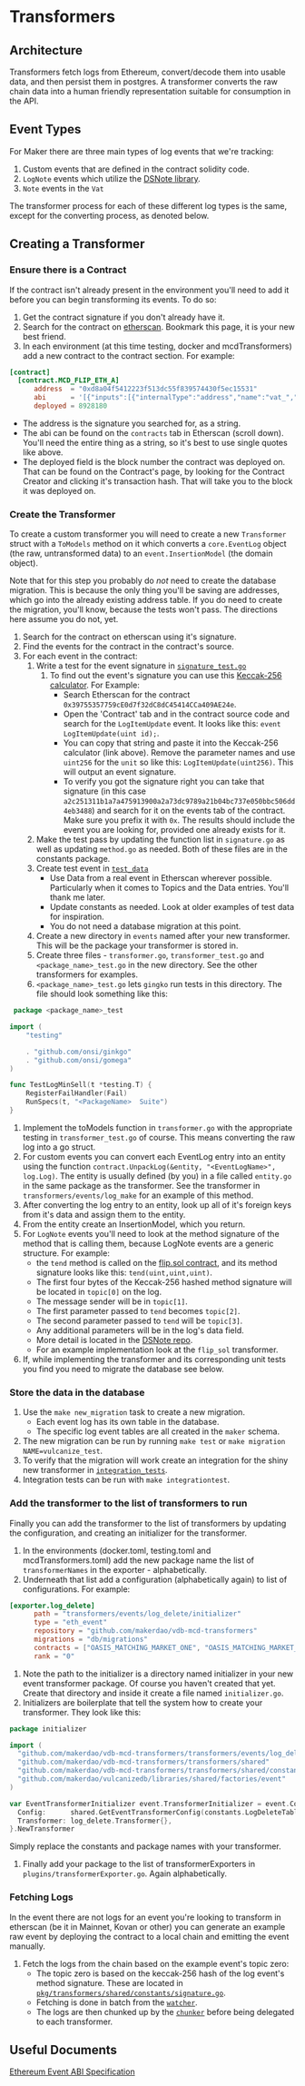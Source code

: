 # Transformers

## Architecture

Transformers fetch logs from Ethereum, convert/decode them into usable data, and
then persist them in postgres. A transformer converts the raw chain data into a 
human friendly representation suitable for consumption in the API.

## Event Types

For Maker there are three main types of log events that we're tracking:
  
1. Custom events that are defined in the contract solidity code.
1. `LogNote` events which utilize the [DSNote library](https://github.com/dapphub/ds-note).
1. `Note` events in the `Vat`

The transformer process for each of these different log types is the same,
except for the converting process, as denoted below.

## Creating a Transformer

### Ensure there is a Contract
If the contract isn't already present in the environment you'll need to add it
before you can begin transforming its events. To do so:

1. Get the contract signature if you don't already have it.
1. Search for the contract on [etherscan](https://etherscan.io/). Bookmark this
   page, it is your new best friend.
1. In each environment (at this time testing, docker and mcdTransformers) add a
   new contract to the contract section. For example:
   
``` toml
[contract]
  [contract.MCD_FLIP_ETH_A]
      address  = "0xd8a04f5412223f513dc55f839574430f5ec15531"
      abi      = '[{"inputs":[{"internalType":"address","name":"vat_","type":"address"},{"internalType":"bytes32","name":"ilk_","type":"bytes32"}],"payable":false,"stateMutability":"nonpayable","type":"constructor"},{"anonymous":false,"inputs":[{"indexed":false,"internalType":"uint256","name":"id","type":"uint256"},{"indexed":false,"internalType":"uint256","name":"lot","type":"uint256"},{"indexed":false,"internalType":"uint256","name":"bid","type":"uint256"},{"indexed":false,"internalType":"uint256","name":"tab","type":"uint256"},{"indexed":true,"internalType":"address","name":"usr","type":"address"},{"indexed":true,"internalType":"address","name":"gal","type":"address"}],"name":"Kick","type":"event"},{"anonymous":true,"inputs":[{"indexed":true,"internalType":"bytes4","name":"sig","type":"bytes4"},{"indexed":true,"internalType":"address","name":"usr","type":"address"},{"indexed":true,"internalType":"bytes32","name":"arg1","type":"bytes32"},{"indexed":true,"internalType":"bytes32","name":"arg2","type":"bytes32"},{"indexed":false,"internalType":"bytes","name":"data","type":"bytes"}],"name":"LogNote","type":"event"},{"constant":true,"inputs":[],"name":"beg","outputs":[{"internalType":"uint256","name":"","type":"uint256"}],"payable":false,"stateMutability":"view","type":"function"},{"constant":true,"inputs":[{"internalType":"uint256","name":"","type":"uint256"}],"name":"bids","outputs":[{"internalType":"uint256","name":"bid","type":"uint256"},{"internalType":"uint256","name":"lot","type":"uint256"},{"internalType":"address","name":"guy","type":"address"},{"internalType":"uint48","name":"tic","type":"uint48"},{"internalType":"uint48","name":"end","type":"uint48"},{"internalType":"address","name":"usr","type":"address"},{"internalType":"address","name":"gal","type":"address"},{"internalType":"uint256","name":"tab","type":"uint256"}],"payable":false,"stateMutability":"view","type":"function"},{"constant":false,"inputs":[{"internalType":"uint256","name":"id","type":"uint256"}],"name":"deal","outputs":[],"payable":false,"stateMutability":"nonpayable","type":"function"},{"constant":false,"inputs":[{"internalType":"uint256","name":"id","type":"uint256"},{"internalType":"uint256","name":"lot","type":"uint256"},{"internalType":"uint256","name":"bid","type":"uint256"}],"name":"dent","outputs":[],"payable":false,"stateMutability":"nonpayable","type":"function"},{"constant":false,"inputs":[{"internalType":"address","name":"usr","type":"address"}],"name":"deny","outputs":[],"payable":false,"stateMutability":"nonpayable","type":"function"},{"constant":false,"inputs":[{"internalType":"bytes32","name":"what","type":"bytes32"},{"internalType":"uint256","name":"data","type":"uint256"}],"name":"file","outputs":[],"payable":false,"stateMutability":"nonpayable","type":"function"},{"constant":true,"inputs":[],"name":"ilk","outputs":[{"internalType":"bytes32","name":"","type":"bytes32"}],"payable":false,"stateMutability":"view","type":"function"},{"constant":false,"inputs":[{"internalType":"address","name":"usr","type":"address"},{"internalType":"address","name":"gal","type":"address"},{"internalType":"uint256","name":"tab","type":"uint256"},{"internalType":"uint256","name":"lot","type":"uint256"},{"internalType":"uint256","name":"bid","type":"uint256"}],"name":"kick","outputs":[{"internalType":"uint256","name":"id","type":"uint256"}],"payable":false,"stateMutability":"nonpayable","type":"function"},{"constant":true,"inputs":[],"name":"kicks","outputs":[{"internalType":"uint256","name":"","type":"uint256"}],"payable":false,"stateMutability":"view","type":"function"},{"constant":false,"inputs":[{"internalType":"address","name":"usr","type":"address"}],"name":"rely","outputs":[],"payable":false,"stateMutability":"nonpayable","type":"function"},{"constant":true,"inputs":[],"name":"tau","outputs":[{"internalType":"uint48","name":"","type":"uint48"}],"payable":false,"stateMutability":"view","type":"function"},{"constant":false,"inputs":[{"internalType":"uint256","name":"id","type":"uint256"},{"internalType":"uint256","name":"lot","type":"uint256"},{"internalType":"uint256","name":"bid","type":"uint256"}],"name":"tend","outputs":[],"payable":false,"stateMutability":"nonpayable","type":"function"},{"constant":false,"inputs":[{"internalType":"uint256","name":"id","type":"uint256"}],"name":"tick","outputs":[],"payable":false,"stateMutability":"nonpayable","type":"function"},{"constant":true,"inputs":[],"name":"ttl","outputs":[{"internalType":"uint48","name":"","type":"uint48"}],"payable":false,"stateMutability":"view","type":"function"},{"constant":true,"inputs":[],"name":"vat","outputs":[{"internalType":"contract VatLike","name":"","type":"address"}],"payable":false,"stateMutability":"view","type":"function"},{"constant":true,"inputs":[{"internalType":"address","name":"","type":"address"}],"name":"wards","outputs":[{"internalType":"uint256","name":"","type":"uint256"}],"payable":false,"stateMutability":"view","type":"function"},{"constant":false,"inputs":[{"internalType":"uint256","name":"id","type":"uint256"}],"name":"yank","outputs":[],"payable":false,"stateMutability":"nonpayable","type":"function"}]'
      deployed = 8928180
```
* The address is the signature you searched for, as a string.
* The abi can be found on the `contracts` tab in Etherscan (scroll down).
You'll need the entire thing as a string, so it's best to use single quotes
like above.
* The deployed field is the block number the contract was deployed on. That
can be found on the Contract's page, by looking for the Contract Creator
and clicking it's transaction hash. That will take you to the block it was deployed on.

### Create the Transformer

To create a custom transformer you will need to create a new `Transformer`
struct with a `ToModels` method on it which converts a `core.EventLog` object
(the raw, untransformed data) to an `event.InsertionModel` (the domain object).

Note that for this step you probably do _not_ need to create the database
migration. This is because the only thing you'll be saving are addresses, which
go into the already existing address table. If you do need to create the
migration, you'll know, because the tests won't pass. The directions here assume
you do not, yet.

1. Search for the contract on etherscan using it's signature. 
1. Find the events for the contract in the contract's source.
1. For each event in the contract:
    1. Write a test for the event signature in 
    [`signature_test.go`](../shared/constants/signature_test.go)
        1. To find out the event's signature you can use this [Keccak-256
       calculator](https://emn178.github.io/online-tools/keccak_256.html). For Example:
            * Search Etherscan for the contract `0x39755357759cE0d7f32dC8dC45414CCa409AE24e`. 
            * Open the 'Contract' tab and in the contract source code and search
            for the `LogItemUpdate` event. It looks like this: `event LogItemUpdate(uint id);`. 
            * You can copy that string and paste it into the Keccak-256
            calculator (link above). Remove the parameter names and use
            `uint256` for the `unit` so like this: `LogItemUpdate(uint256)`.
            This will output an event signature.
            * To verify you got the signature right you can take that signature
            (in this case
            `a2c251311b1a7a475913900a2a73dc9789a21b04bc737e050bbc506dd4eb3488`) 
            and search for it on the events tab of the contract. Make sure you 
            prefix it with `0x`. The results should include the event you are
            looking for, provided one already exists for it.
    1. Make the test pass by updating the function list in `signature.go` as
       well as updating `method.go` as needed. Both of these files are in the
       constants package.
    1. Create test event in [`test_data`](../test_data)
        * Use Data from a real event in Etherscan wherever possible.
          Particularly when it comes to Topics and the Data entries. You'll
          thank me later.
        * Update constants as needed. Look at older examples of test data for
          inspiration.
        * You do not need a database migration at this point.
    1. Create a new directory in `events` named after your new transformer. This
       will be the package your transformer is stored in.
    1. Create three files - `transformer.go`, `transformer_test.go` and
       `<package_name>_test.go` in the new directory. See the other transformers
       for examples.
    1. `<package_name>_test.go` lets `gingko` run tests in this directory. The
       file should look something like this:
       
```go
 package <package_name>_test

import (
	"testing"

	. "github.com/onsi/ginkgo"
	. "github.com/onsi/gomega"
)

func TestLogMinSell(t *testing.T) {
	RegisterFailHandler(Fail)
	RunSpecs(t, "<PackageName>  Suite")
}
```
   1. Implement the toModels function in `transformer.go` with the appropriate
   testing in `transformer_test.go` of course. This means converting the raw log 
   into a go struct. 
   1. For custom events you can convert each EventLog entry into an entity
   using the function `contract.UnpackLog(&entity, "<EventLogName>", log.Log)`.
   The entity is usually defined (by you) in a file called `entity.go` in the
   same package as the transformer. See the transformer in
   `transformers/events/log_make` for an example of this method.
   1. After converting the log entry to an entity, look up all of it's foreign
      keys from it's data and assign them to the entity.
   1. From the entity create an InsertionModel, which you return.
   1. For `LogNote` events you'll need to look at the method signature of the
   method that is calling them, because LogNote events are a generic structure.
   For example:
       * the `tend` method is called on the [flip.sol
       contract](https://github.com/makerdao/dss/blob/master/src/flip.sol#L123), 
       and its method signature looks like this: `tend(uint,uint,uint)`.
       * The first four bytes of the Keccak-256 hashed method signature will be 
       located in `topic[0]` on the log.
       * The message sender will be in `topic[1]`.
       * The first parameter passed to `tend` becomes `topic[2]`.
       * The second parameter passed to `tend` will be `topic[3]`.
       * Any additional parameters will be in the log's data field.
       * More detail is located in the [DSNote
         repo](https://github.com/dapphub/ds-note).
       * For an example implementation look at the `flip_sol` transformer.
   1. If, while implementing the transformer and its corresponding unit tests
      you find you need to migrate the database see below. 

### Store the data in the database
1. Use the `make new_migration` task to create a new migration.
    * Each event log has its own table in the database.
    * The specific log event tables are all created in the `maker` schema.
1. The new migration can be run by running `make test` or `make migration NAME=vulcanize_test`.
1. To verify that the migration will work create an integration for the shiny
   new transformer in [`integration_tests`](../integration_tests).
1. Integration tests can be run with `make integrationtest`.

### Add the transformer to the list of transformers to run
Finally you can add the transformer to the list of transformers by updating the
configuration, and creating an initializer for the transformer.

1. In the environments (docker.toml, testing.toml and mcdTransformers.toml) add
   the new package name the list of `transformerNames` in the exporter - alphabetically.
1. Underneath that list add a configuration (alphabetically again) to list of
   configurations. For example:
   
``` toml
[exporter.log_delete]
      path = "transformers/events/log_delete/initializer"
      type = "eth_event"
      repository = "github.com/makerdao/vdb-mcd-transformers"
      migrations = "db/migrations"
      contracts = ["OASIS_MATCHING_MARKET_ONE", "OASIS_MATCHING_MARKET_TWO"]
      rank = "0"
```
1. Note the path to the initializer is a directory named initializer in your new
   event transformer package. Of course you haven't created that yet. Create
   that directory and inside it create a file named `initializer.go`. 
1. Initializers are boilerplate that tell the system how to create your
   transformer. They look like this:
   
```go
package initializer

import (
  "github.com/makerdao/vdb-mcd-transformers/transformers/events/log_delete"
  "github.com/makerdao/vdb-mcd-transformers/transformers/shared"
  "github.com/makerdao/vdb-mcd-transformers/transformers/shared/constants"
  "github.com/makerdao/vulcanizedb/libraries/shared/factories/event"
)

var EventTransformerInitializer event.TransformerInitializer = event.ConfiguredTransformer{
  Config:      shared.GetEventTransformerConfig(constants.LogDeleteTable, constants.LogDeleteSignature()),
  Transformer: log_delete.Transformer{},
}.NewTransformer
```

Simply replace the constants and package names with your transformer.

1. Finally add your package to the list of transformerExporters in `plugins/transformerExporter.go`. Again alphabetically.

### Fetching Logs

In the event there are not logs for an event you're looking to transform in
etherscan (be it in Mainnet, Kovan or other) you can generate an example raw
event by deploying the contract to a local chain and emitting the event manually.

1. Fetch the logs from the chain based on the example event's topic zero:
   - The topic zero is based on the keccak-256 hash of the log event's method signature. These are located in [`pkg/transformers/shared/constants/signature.go`](../shared/constants/signature.go).
   - Fetching is done in batch from the [`watcher`](https://github.com/vulcanize/maker-vulcanizedb/blob/staging/libraries/shared/watcher/event_watcher.go).
   - The logs are then chunked up by the [`chunker`](https://github.com/vulcanize/maker-vulcanizedb/blob/staging/libraries/shared/chunker/log_chunker.go) before being delegated to each transformer.

## Useful Documents

[Ethereum Event ABI Specification](https://solidity.readthedocs.io/en/develop/abi-spec.html#events)
